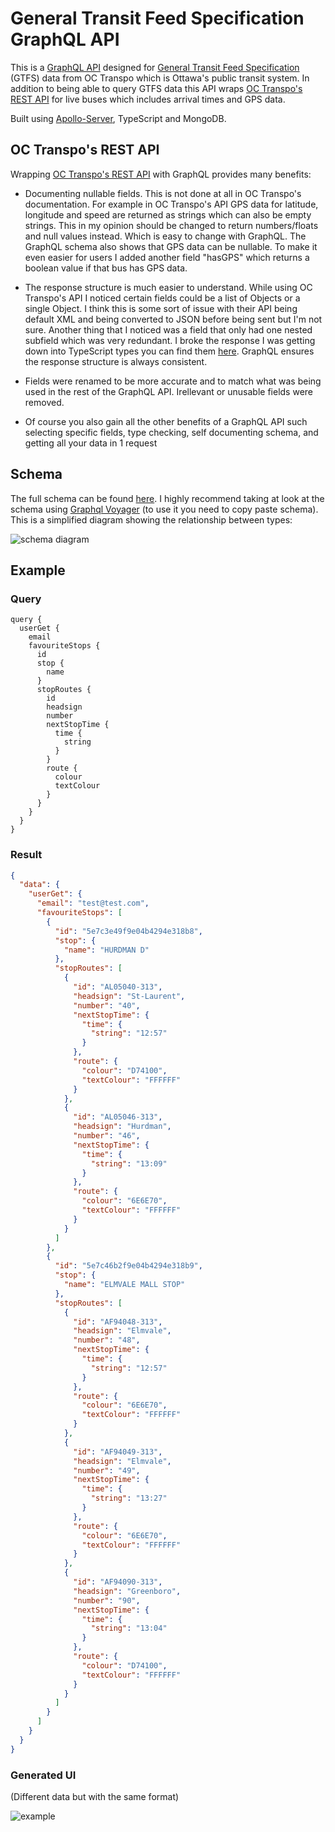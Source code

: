 # General Transit Feed Specification GraphQL API

This is a [GraphQL API](https://graphql.org/) designed for [General Transit Feed Specification](https://developers.google.com/transit/gtfs)
(GTFS) data from OC Transpo which is Ottawa's public transit system.
In addition to being able to query GTFS data this API wraps [OC Transpo's REST API](https://www.octranspo.com/en/plan-your-trip/travel-tools/developers/dev-doc)
for live buses which includes arrival times and GPS data.

Built using [Apollo-Server](https://www.apollographql.com/docs/apollo-server/), TypeScript and MongoDB.

## OC Transpo's REST API

Wrapping [OC Transpo's REST API](https://www.octranspo.com/en/plan-your-trip/travel-tools/developers/dev-doc) with GraphQL provides many benefits:

- Documenting nullable fields. This is not done at all in OC Transpo's documentation. For example in OC Transpo's API GPS data for latitude, longitude and speed are
returned as strings which can also be empty strings. This in my opinion should be changed to return numbers/floats and null values instead. Which is easy to change with GraphQL.
The GraphQL schema also shows that GPS data can be nullable. To make it even easier for users I added another field "hasGPS" which returns a boolean value if that bus
has GPS data.

- The response structure is much easier to understand. While using OC Transpo's API I noticed certain fields could be a list of Objects or a single Object.
I think this is some sort of issue with their API being default XML and being converted to JSON before being sent but I'm not sure.
Another thing that I noticed was a field that only had one nested subfield which was very redundant.
I broke the response I was getting down into TypeScript types you can find them [here](./src/graphql/LiveBusData/types.ts).
GraphQL ensures the response structure is always consistent.

- Fields were renamed to be more accurate and to match what was being used in the rest of the GraphQL API. Irellevant or unusable fields were removed.

- Of course you also gain all the other benefits of a GraphQL API such selecting specific fields, type checking, self documenting schema, and getting all your data in 1 request

## Schema

The full schema can be found [here](./src/graphql/schema.ts).
I highly recommend taking at look at the schema using [Graphql Voyager](https://apis.guru/graphql-voyager/) (to use it you need to copy paste schema).
This is a simplified diagram showing the relationship between types:

![schema diagram](content/diagram.png)

## Example

### Query

```gql
query {
  userGet {
    email
    favouriteStops {
      id
      stop {
        name
      }
      stopRoutes {
        id
        headsign
        number
        nextStopTime {
          time {
            string
          }
        }
        route {
          colour
          textColour
        }
      }
    }
  }
}
```

### Result

``` json
{
  "data": {
    "userGet": {
      "email": "test@test.com",
      "favouriteStops": [
        {
          "id": "5e7c3e49f9e04b4294e318b8",
          "stop": {
            "name": "HURDMAN D"
          },
          "stopRoutes": [
            {
              "id": "AL05040-313",
              "headsign": "St-Laurent",
              "number": "40",
              "nextStopTime": {
                "time": {
                  "string": "12:57"
                }
              },
              "route": {
                "colour": "D74100",
                "textColour": "FFFFFF"
              }
            },
            {
              "id": "AL05046-313",
              "headsign": "Hurdman",
              "number": "46",
              "nextStopTime": {
                "time": {
                  "string": "13:09"
                }
              },
              "route": {
                "colour": "6E6E70",
                "textColour": "FFFFFF"
              }
            }
          ]
        },
        {
          "id": "5e7c46b2f9e04b4294e318b9",
          "stop": {
            "name": "ELMVALE MALL STOP"
          },
          "stopRoutes": [
            {
              "id": "AF94048-313",
              "headsign": "Elmvale",
              "number": "48",
              "nextStopTime": {
                "time": {
                  "string": "12:57"
                }
              },
              "route": {
                "colour": "6E6E70",
                "textColour": "FFFFFF"
              }
            },
            {
              "id": "AF94049-313",
              "headsign": "Elmvale",
              "number": "49",
              "nextStopTime": {
                "time": {
                  "string": "13:27"
                }
              },
              "route": {
                "colour": "6E6E70",
                "textColour": "FFFFFF"
              }
            },
            {
              "id": "AF94090-313",
              "headsign": "Greenboro",
              "number": "90",
              "nextStopTime": {
                "time": {
                  "string": "13:04"
                }
              },
              "route": {
                "colour": "D74100",
                "textColour": "FFFFFF"
              }
            }
          ]
        }
      ]
    }
  }
}
```

### Generated UI

(Different data but with the same format)

![example](content/ui.png)
